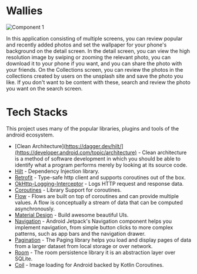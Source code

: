# Wallies


![Component 1](https://user-images.githubusercontent.com/73955284/233776416-58b37197-180c-4fa3-b2e7-4da14733431e.png)

In this application consisting of multiple screens, you can review popular and recently added photos and set the wallpaper for your phone's background on the detail screen. In the detail screen, you can view the high resolution image by swiping or zooming the relevant photo, you can download it to your phone if you want, and you can share the photo with your friends. On the Collections screen, you can review the photos in the collections created by users on the unsplash site and save the photo you like. If you don't want to be content with these, search and review the photo you want on the search screen.

# Tech Stacks
This project uses many of the popular libraries, plugins and tools of the android ecosystem.
- [Clean Architecture](https://dagger.dev/hilt/](https://developer.android.com/topic/architecture) - Clean architecture is a method of software development in which you should be able to identify what a program performs merely by looking at its source code.
- [Hilt](https://dagger.dev/hilt/) - Dependency Injection library.
- [Retrofit](https://square.github.io/retrofit/) - Type-safe http client and supports coroutines out of the box.
- [OkHttp-Logging-Interceptor](https://github.com/square/okhttp/blob/master/okhttp-logging-interceptor/README.md) - Logs HTTP request and response data.
- [Coroutines](https://github.com/Kotlin/kotlinx.coroutines) - Library Support for coroutines.
- [Flow](https://developer.android.com/kotlin/flow) - Flows are built on top of coroutines and can provide multiple values. A flow is conceptually a stream of data that can be computed asynchronously.
- [Material Design](https://material.io/develop/android/docs/getting-started/) - Build awesome beautiful UIs.
- [Navigation](https://developer.android.com/guide/navigation/navigation-getting-started) - Android Jetpack's Navigation component helps you implement navigation, from simple button clicks to more complex patterns, such as app bars and the navigation drawer.
- [Pagination](https://developer.android.com/topic/libraries/architecture/paging/v3-overview) - The Paging library helps you load and display pages of data from a larger dataset from local storage or over network.
- [Room](https://developer.android.com/training/data-storage/room) - The room persistence library it is an abstraction layer over SQLite.
- [Coil](https://github.com/coil-kt/coil) - Image loading for Android backed by Kotlin Coroutines.

